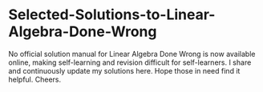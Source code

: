 # Selected-Solutions-to-Linear-Algebra-Done-Wrong
No official solution manual for Linear Algebra Done Wrong is now available online, making self-learning and revision difficult for self-learners. I share and continuously update my solutions here. Hope those in need find it helpful. Cheers.
